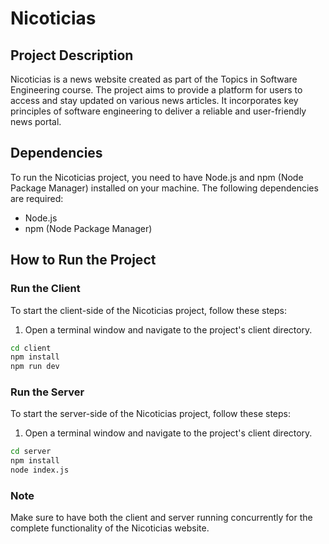 # Nicoticias

## Project Description

Nicoticias is a news website created as part of the Topics in Software Engineering course. The project aims to provide a platform for users to access and stay updated on various news articles. It incorporates key principles of software engineering to deliver a reliable and user-friendly news portal.

## Dependencies

To run the Nicoticias project, you need to have Node.js and npm (Node Package Manager) installed on your machine. The following dependencies are required:

- Node.js
- npm (Node Package Manager)

## How to Run the Project

### Run the Client

To start the client-side of the Nicoticias project, follow these steps:

1. Open a terminal window and navigate to the project's client directory.

```bash
cd client
npm install
npm run dev
```

### Run the Server

To start the server-side of the Nicoticias project, follow these steps:

1. Open a terminal window and navigate to the project's client directory.

```bash
cd server
npm install
node index.js
```

### Note

Make sure to have both the client and server running concurrently for the complete functionality of the Nicoticias website.
